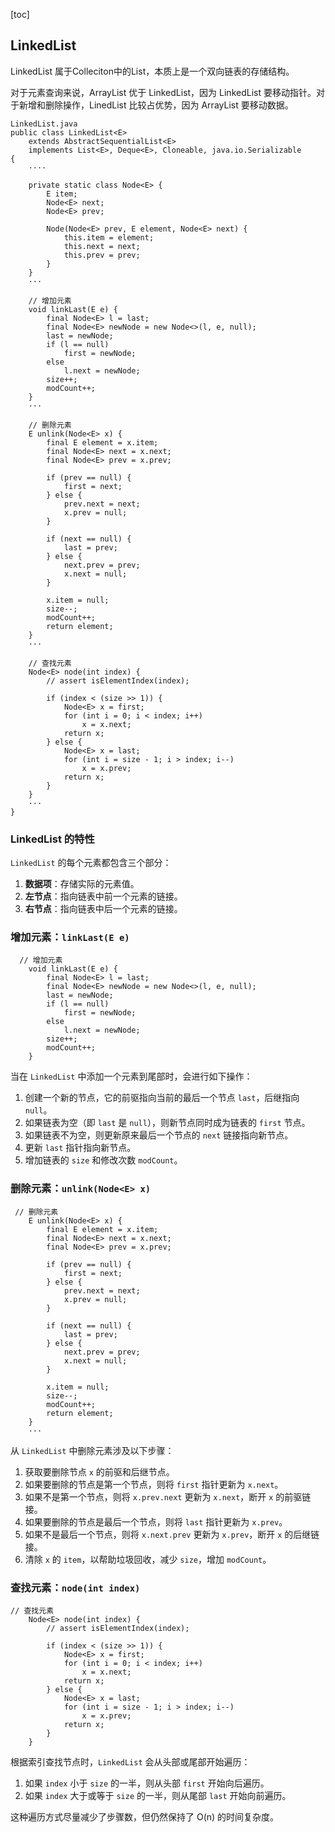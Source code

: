 [toc]

## LinkedList

LinkedList 属于Colleciton中的List，本质上是一个双向链表的存储结构。

对于元素查询来说，ArrayList 优于 LinkedList，因为 LinkedList 要移动指针。对于新增和删除操作，LinedList 比较占优势，因为 ArrayList 要移动数据。

```
LinkedList.java
public class LinkedList<E>
    extends AbstractSequentialList<E>
    implements List<E>, Deque<E>, Cloneable, java.io.Serializable
{
    ····

    private static class Node<E> {
        E item;
        Node<E> next;
        Node<E> prev;

        Node(Node<E> prev, E element, Node<E> next) {
            this.item = element;
            this.next = next;
            this.prev = prev;
        }
    }
    ···
    
    // 增加元素
    void linkLast(E e) {
        final Node<E> l = last;
        final Node<E> newNode = new Node<>(l, e, null);
        last = newNode;
        if (l == null)
            first = newNode;
        else
            l.next = newNode;
        size++;
        modCount++;
    }
    ···

    // 删除元素
    E unlink(Node<E> x) {
        final E element = x.item;
        final Node<E> next = x.next;
        final Node<E> prev = x.prev;

        if (prev == null) {
            first = next;
        } else {
            prev.next = next;
            x.prev = null;
        }

        if (next == null) {
            last = prev;
        } else {
            next.prev = prev;
            x.next = null;
        }

        x.item = null;
        size--;
        modCount++;
        return element;
    }
    ···

    // 查找元素
    Node<E> node(int index) {
        // assert isElementIndex(index);

        if (index < (size >> 1)) {
            Node<E> x = first;
            for (int i = 0; i < index; i++)
                x = x.next;
            return x;
        } else {
            Node<E> x = last;
            for (int i = size - 1; i > index; i--)
                x = x.prev;
            return x;
        }
    }
    ···
}
```

### LinkedList 的特性

`LinkedList` 的每个元素都包含三个部分：

1. **数据项**：存储实际的元素值。
2. **左节点**：指向链表中前一个元素的链接。
3. **右节点**：指向链表中后一个元素的链接。

### 增加元素：`linkLast(E e)`

```
  // 增加元素
    void linkLast(E e) {
        final Node<E> l = last;
        final Node<E> newNode = new Node<>(l, e, null);
        last = newNode;
        if (l == null)
            first = newNode;
        else
            l.next = newNode;
        size++;
        modCount++;
    }
```

当在 `LinkedList` 中添加一个元素到尾部时，会进行如下操作：

1. 创建一个新的节点，它的前驱指向当前的最后一个节点 `last`，后继指向 `null`。
2. 如果链表为空（即 `last` 是 `null`），则新节点同时成为链表的 `first` 节点。
3. 如果链表不为空，则更新原来最后一个节点的 `next` 链接指向新节点。
4. 更新 `last` 指针指向新节点。
5. 增加链表的 `size` 和修改次数 `modCount`。

### 删除元素：`unlink(Node<E> x)`

```
 // 删除元素
    E unlink(Node<E> x) {
        final E element = x.item;
        final Node<E> next = x.next;
        final Node<E> prev = x.prev;

        if (prev == null) {
            first = next;
        } else {
            prev.next = next;
            x.prev = null;
        }

        if (next == null) {
            last = prev;
        } else {
            next.prev = prev;
            x.next = null;
        }

        x.item = null;
        size--;
        modCount++;
        return element;
    }
    ···
```

从 `LinkedList` 中删除元素涉及以下步骤：

1. 获取要删除节点 `x` 的前驱和后继节点。
2. 如果要删除的节点是第一个节点，则将 `first` 指针更新为 `x.next`。
3. 如果不是第一个节点，则将 `x.prev.next` 更新为 `x.next`，断开 `x` 的前驱链接。
4. 如果要删除的节点是最后一个节点，则将 `last` 指针更新为 `x.prev`。
5. 如果不是最后一个节点，则将 `x.next.prev` 更新为 `x.prev`，断开 `x` 的后继链接。
6. 清除 `x` 的 `item`，以帮助垃圾回收，减少 `size`，增加 `modCount`。

### 查找元素：`node(int index)`

```
// 查找元素
    Node<E> node(int index) {
        // assert isElementIndex(index);

        if (index < (size >> 1)) {
            Node<E> x = first;
            for (int i = 0; i < index; i++)
                x = x.next;
            return x;
        } else {
            Node<E> x = last;
            for (int i = size - 1; i > index; i--)
                x = x.prev;
            return x;
        }
    }
```

根据索引查找节点时，`LinkedList` 会从头部或尾部开始遍历：

1. 如果 `index` 小于 `size` 的一半，则从头部 `first` 开始向后遍历。
2. 如果 `index` 大于或等于 `size` 的一半，则从尾部 `last` 开始向前遍历。

这种遍历方式尽量减少了步骤数，但仍然保持了 O(n) 的时间复杂度。